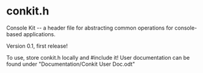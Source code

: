 # conkit.h
Console Kit -- a header file for abstracting common operations for console-based applications.

Version 0.1, first release!

To use, store conkit.h locally and #include it! User documentation can be found under "Documentation/Conkit User Doc.odt"
